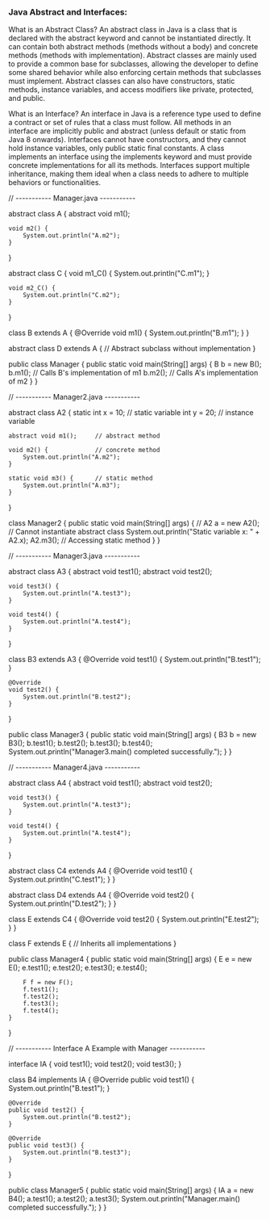 ### Java Abstract and Interfaces:

What is an Abstract Class?
An abstract class in Java is a class that is declared with the abstract keyword and cannot be instantiated directly. It can contain both abstract methods (methods without a body) and concrete methods (methods with implementation). Abstract classes are mainly used to provide a common base for subclasses, allowing the developer to define some shared behavior while also enforcing certain methods that subclasses must implement. Abstract classes can also have constructors, static methods, instance variables, and access modifiers like private, protected, and public.

What is an Interface?
An interface in Java is a reference type used to define a contract or set of rules that a class must follow. All methods in an interface are implicitly public and abstract (unless default or static from Java 8 onwards). Interfaces cannot have constructors, and they cannot hold instance variables, only public static final constants. A class implements an interface using the implements keyword and must provide concrete implementations for all its methods. Interfaces support multiple inheritance, making them ideal when a class needs to adhere to multiple behaviors or functionalities.

// ----------- Manager.java -----------

abstract class A {
    abstract void m1();

    void m2() {
        System.out.println("A.m2");
    }
}

abstract class C {
    void m1_C() {
        System.out.println("C.m1");
    }

    void m2_C() {
        System.out.println("C.m2");
    }
}

class B extends A {
    @Override
    void m1() {
        System.out.println("B.m1");
    }
}

abstract class D extends A {
    // Abstract subclass without implementation
}

public class Manager {
    public static void main(String[] args) {
        B b = new B();
        b.m1(); // Calls B's implementation of m1
        b.m2(); // Calls A's implementation of m2
    }
}


// ----------- Manager2.java -----------

abstract class A2 {
    static int x = 10;      // static variable
    int y = 20;             // instance variable

    abstract void m1();     // abstract method

    void m2() {             // concrete method
        System.out.println("A.m2");
    }

    static void m3() {      // static method
        System.out.println("A.m3");
    }
}

class Manager2 {
    public static void main(String[] args) {
        // A2 a = new A2(); // Cannot instantiate abstract class
        System.out.println("Static variable x: " + A2.x);
        A2.m3(); // Accessing static method
    }
}


// ----------- Manager3.java -----------

abstract class A3 {
    abstract void test1();
    abstract void test2();

    void test3() {
        System.out.println("A.test3");
    }

    void test4() {
        System.out.println("A.test4");
    }
}

class B3 extends A3 {
    @Override
    void test1() {
        System.out.println("B.test1");
    }

    @Override
    void test2() {
        System.out.println("B.test2");
    }
}

public class Manager3 {
    public static void main(String[] args) {
        B3 b = new B3();
        b.test1();
        b.test2();
        b.test3();
        b.test4();
        System.out.println("Manager3.main() completed successfully.");
    }
}


// ----------- Manager4.java -----------

abstract class A4 {
    abstract void test1();
    abstract void test2();

    void test3() {
        System.out.println("A.test3");
    }

    void test4() {
        System.out.println("A.test4");
    }
}

abstract class C4 extends A4 {
    @Override
    void test1() {
        System.out.println("C.test1");
    }
}

abstract class D4 extends A4 {
    @Override
    void test2() {
        System.out.println("D.test2");
    }
}

class E extends C4 {
    @Override
    void test2() {
        System.out.println("E.test2");
    }
}

class F extends E {
    // Inherits all implementations
}

public class Manager4 {
    public static void main(String[] args) {
        E e = new E();
        e.test1();
        e.test2();
        e.test3();
        e.test4();

        F f = new F();
        f.test1();
        f.test2();
        f.test3();
        f.test4();
    }
}


// ----------- Interface A Example with Manager -----------

interface IA {
    void test1();
    void test2();
    void test3();
}

class B4 implements IA {
    @Override
    public void test1() {
        System.out.println("B.test1");
    }

    @Override
    public void test2() {
        System.out.println("B.test2");
    }

    @Override
    public void test3() {
        System.out.println("B.test3");
    }
}

public class Manager5 {
    public static void main(String[] args) {
        IA a = new B4();
        a.test1();
        a.test2();
        a.test3();
        System.out.println("Manager.main() completed successfully.");
    }
}
